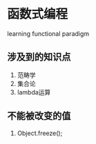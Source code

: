 # 函数式编程
learning functional paradigm


## 涉及到的知识点
1. 范畴学
2. 集合论
3. lambda运算


## 不能被改变的值
1. Object.freeze();